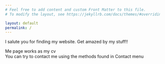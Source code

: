 ```yaml
---
# Feel free to add content and custom Front Matter to this file.
# To modify the layout, see https://jekyllrb.com/docs/themes/#overriding-theme-defaults

layout: default
permalink: /
---
```


I salute you for finding my website. Get amazed by my stuff!!

Me page works as my cv\
You can try to contact me using the methods found in Contact menu